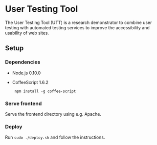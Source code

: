# User Testing Tool

The User Testing Tool (UTT) is a research demonstrator to combine user testing with automated testing services to improve the accessibility and usability of web sites.

## Setup

### Dependencies

-  Node.js 0.10.0
-  CoffeeScript 1.6.2

        npm install -g coffee-script

### Serve frontend

Serve the frontend directory using e.g. Apache.

### Deploy

Run `sudo ./deploy.sh` and follow the instructions.
